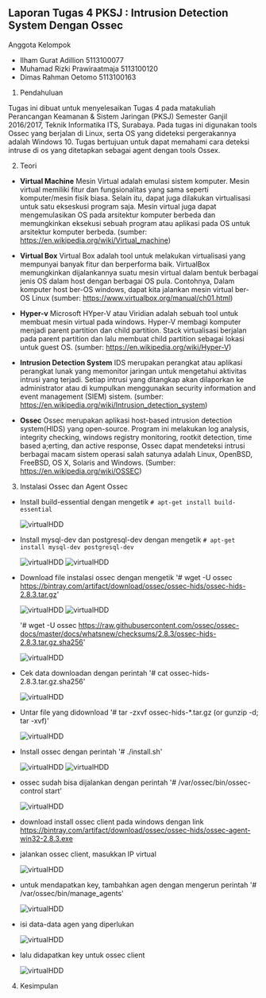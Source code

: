 Laporan Tugas 4 PKSJ : Intrusion Detection System Dengan Ossec
------------------------------------------------------------

Anggota Kelompok
- Ilham Gurat Adillion          5113100077
- Muhamad Rizki Prawiraatmaja   5113100120
- Dimas Rahman Oetomo           5113100163

1. Pendahuluan

Tugas ini dibuat untuk menyelesaikan Tugas 4 pada matakuliah Perancangan Keamanan & Sistem Jaringan (PKSJ) Semester Ganjil 2016/2017, Teknik Informatika ITS, Surabaya. Pada tugas ini digunakan tools Ossec yang berjalan di Linux, serta OS yang dideteksi pergerakannya adalah Windows 10. Tugas bertujuan untuk dapat memahami cara deteksi intruse di os yang ditetapkan sebagai agent dengan tools Ossex.

2. Teori

  * **Virtual Machine** Mesin Virtual adalah emulasi sistem komputer. Mesin virtual memiliki fitur  dan fungsionalitas yang sama seperti komputer/mesin fisik biasa. Selain itu, dapat juga dilakukan virtualisasi untuk satu ekseskusi program saja.  Mesin virtual juga dapat mengemulasikan OS pada arsitektur komputer berbeda dan memungkinkan eksekusi sebuah program atau aplikasi pada OS untuk arsitektur komputer berbeda. (sumber: https://en.wikipedia.org/wiki/Virtual_machine)
 
  * **Virtual Box** Virtual Box adalah tool untuk melakukan virtualisasi yang mempunyai banyak fitur dan berperforma baik.  VirtualBox memungkinkan dijalankannya suatu mesin virtual dalam bentuk berbagai jenis OS dalam host dengan berbagai OS pula. Contohnya, Dalam komputer host ber-OS windows, dapat kita jalankan mesin virtual ber-OS Linux (sumber: https://www.virtualbox.org/manual/ch01.html)

  * **Hyper-v** Microsoft HYper-V atau Viridian adalah sebuah tool untuk membuat mesin virtual pada  windows. Hyper-V membagi komputer menjadi parent partition dan child partition. Stack virtualisasi berjalan pada parent partition dan lalu membuat child partition sebagai lokasi untuk guest OS. (sumber: https://en.wikipedia.org/wiki/Hyper-V)
  
  * **Intrusion Detection System** IDS merupakan perangkat atau aplikasi perangkat lunak yang memonitor jaringan untuk mengetahui aktivitas intrusi yang terjadi. Setiap intrusi yang ditangkap akan dilaporkan ke administrator atau di kumpulkan menggunakan security information and event management (SIEM) sistem. (sumber: https://en.wikipedia.org/wiki/Intrusion_detection_system)
  
  * **Ossec** Ossec merupakan aplikasi host-based intrusion detection system(HIDS) yang open-source. Program ini melakukan log analysis, integrity checking, windows registry monitoring, rootkit detection, time based a;erting, dan active response, Ossec dapat mendeteksi intrusi berbagai macam sistem operasi salah satunya adalah Linux, OpenBSD, FreeBSD, OS X, Solaris and Windows. (Sumber: https://en.wikipedia.org/wiki/OSSEC)

3. Instalasi Ossec dan Agent Ossec

 * Install build-essential dengan mengetik
   `# apt-get install build-essential`
   
   ![virtualHDD](https://github.com/atmazzerexe/PKSJ-PojokKhilaf/blob/master/Gambar/T4/1.png "virtual hdd")
 
 * Install mysql-dev dan postgresql-dev dengan mengetik
   `# apt-get install mysql-dev postgresql-dev`
   
   ![virtualHDD](https://github.com/atmazzerexe/PKSJ-PojokKhilaf/blob/master/Gambar/T4/2.png "virtual hdd")
   ![virtualHDD](https://github.com/atmazzerexe/PKSJ-PojokKhilaf/blob/master/Gambar/T4/3.png "virtual hdd")

 * Download file instalasi ossec dengan mengetik
   '# wget -U ossec https://bintray.com/artifact/download/ossec/ossec-hids/ossec-hids-2.8.3.tar.gz'
   
   ![virtualHDD](https://github.com/atmazzerexe/PKSJ-PojokKhilaf/blob/master/Gambar/T4/4.png "virtual hdd")
   ![virtualHDD](https://github.com/atmazzerexe/PKSJ-PojokKhilaf/blob/master/Gambar/T4/5.png "virtual hdd")
   
   '# wget -U ossec https://raw.githubusercontent.com/ossec/ossec-docs/master/docs/whatsnew/checksums/2.8.3/ossec-hids-2.8.3.tar.gz.sha256'
   
   ![virtualHDD](https://github.com/atmazzerexe/PKSJ-PojokKhilaf/blob/master/Gambar/T4/6.png "virtual hdd")
   
 * Cek data downloadan dengan perintah
   '# cat ossec-hids-2.8.3.tar.gz.sha256'
   
   ![virtualHDD](https://github.com/atmazzerexe/PKSJ-PojokKhilaf/blob/master/Gambar/T4/7.png "virtual hdd")
   
 * Untar file yang didownload
   '# tar -zxvf ossec-hids-*.tar.gz (or gunzip -d; tar -xvf)'
   
   ![virtualHDD](https://github.com/atmazzerexe/PKSJ-PojokKhilaf/blob/master/Gambar/T4/8.png "virtual hdd")

 * Install ossec dengan perintah 
   '# ./install.sh'
   
   ![virtualHDD](https://github.com/atmazzerexe/PKSJ-PojokKhilaf/blob/master/Gambar/T4/9.png "virtual hdd")
   ![virtualHDD](https://github.com/atmazzerexe/PKSJ-PojokKhilaf/blob/master/Gambar/T4/10.png "virtual hdd")

 * ossec sudah bisa dijalankan dengan perintah
   '# /var/ossec/bin/ossec-control start'
   
   ![virtualHDD](https://github.com/atmazzerexe/PKSJ-PojokKhilaf/blob/master/Gambar/T4/11.png "virtual hdd")

 * download install ossec client pada windows dengan link https://bintray.com/artifact/download/ossec/ossec-hids/ossec-agent-win32-2.8.3.exe
 
 * jalankan ossec client, masukkan IP virtual
 
   ![virtualHDD](https://github.com/atmazzerexe/PKSJ-PojokKhilaf/blob/master/Gambar/T4/12.png "virtual hdd")

 * untuk mendapatkan key, tambahkan agen dengan mengerun perintah
   '# /var/ossec/bin/manage_agents'
   
   ![virtualHDD](https://github.com/atmazzerexe/PKSJ-PojokKhilaf/blob/master/Gambar/T4/13.png "virtual hdd")
   
 * isi data-data agen yang diperlukan
 
   ![virtualHDD](https://github.com/atmazzerexe/PKSJ-PojokKhilaf/blob/master/Gambar/T4/14.png "virtual hdd")

 * lalu didapatkan key untuk ossec client
 
   ![virtualHDD](https://github.com/atmazzerexe/PKSJ-PojokKhilaf/blob/master/Gambar/T4/15.png "virtual hdd")

4. Kesimpulan
